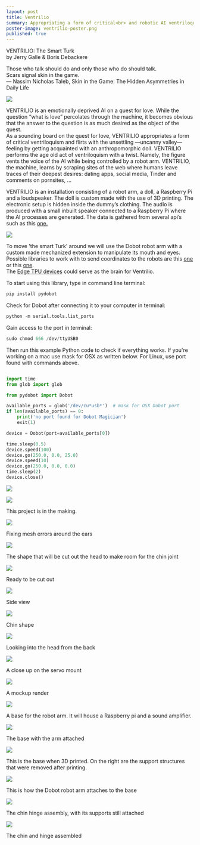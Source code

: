 ```yaml
---
layout: post
title: Ventrilio
summary: Appropriating a form of critical<br> and robotic AI ventriloquism.
poster-image: ventrilio-poster.png
published: true
---
```

VENTRILIO: The Smart Turk <br>
by Jerry Galle & Boris Debackere<br>

Those who talk should do and only those who do should talk.<br>
Scars signal skin in the game. <br>
― Nassim Nicholas Taleb, Skin in the Game: The Hidden Asymmetries in Daily Life

![](/images/ventrilio01.jpeg)

VENTRILIO is an emotionally deprived AI on a quest for love. While the question “what is
love” percolates through the machine, it becomes obvious that the answer to the question is
as much desired as the object of the quest.<br>
As a sounding board on the quest for love, VENTRILIO appropriates a form of critical
ventriloquism and flirts with the unsettling —uncanny valley— feeling by getting acquainted
with an anthropomorphic doll. VENTRILIO performs the age old act of ventriloquism with a
twist. Namely, the figure vents the voice of the AI while being controlled by a robot arm.
VENTRILIO, the machine, learns by scraping sites of the web where humans leave traces of
their deepest desires: dating apps, social media, Tinder and comments on pornsites, ...<br>

VENTRILIO is an installation consisting of a robot arm, a doll, a Raspberry Pi and a
loudspeaker. The doll is custom made with the use of 3D printing. The electronic setup is
hidden inside the dummy’s clothing. The audio is produced with a small inbuilt speaker
connected to a Raspberry Pi where the AI processes are generated. The data is gathered
from several api’s such as this [one.](https://github.com/jbrower95/Pornhub-Comment-Scraper)

![](/images/ventrilio03.png)

To move 'the smart Turk' around we will use the Dobot robot arm with a custom made mechanized extension to manipulate its mouth and eyes.<br> 
Possible libraries to work with to send coordinates to the robots are this [one](https://github.com/luismesas/pydobot) or this [one](https://github.com/WarrG3X/dobot-rl). <br>
The [Edge TPU devices](https://aiyprojects.withgoogle.com/edge-tpu) could serve as the brain for Ventrilio.

To start using this library, type in command line terminal: <br>
```python
pip install pydobot
```
Check for Dobot after connecting it to your computer in terminal:<br>
```python
python -m serial.tools.list_ports
```

Gain access to the port in terminal: <br>
```python
sudo chmod 666 /dev/ttyUSB0
```
Then run this example Python code to check if everything works. If you're working on a mac use mask for OSX as written below. For Linux, use port found with commands above.

```python

import time
from glob import glob

from pydobot import Dobot

available_ports = glob('/dev/cu*usb*')  # mask for OSX Dobot port
if len(available_ports) == 0:
    print('no port found for Dobot Magician')
    exit(1)

device = Dobot(port=available_ports[0])

time.sleep(0.5)
device.speed(100)
device.go(250.0, 0.0, 25.0)
device.speed(10)
device.go(250.0, 0.0, 0.0)
time.sleep(2)
device.close()

```

![](/images/ventrilio-dobot.jpg)

![](/images/ventrilioDummy.png)

This project is in the making.


![](/images/ventrilio-stitching-ear.jpg)

Fixing mesh errors around the ears

![](/images/ventrilio-inside-head.jpg)

The shape that will be cut out the head to make room for the chin joint

![](/images/ventrilio-head-in-head.jpg)

Ready to be cut out

![](/images/ventrilio-side-view.jpg)

Side view

![](/images/ventrilio-chin.jpg)

Chin shape

![](/images/ventrilio-back-view.jpg)

Looking into the head from the back

![](/images/ventrilio-servo-mount.jpg)

A close up on the servo mount

![](/images/ventrilio-render.jpg)

A mockup render

![](/images/ventrilo-base-alone_web.jpg)

A base for the robot arm. It will house a Raspberry pi and a sound amplifier.

![](/images/ventrilo-base-with-arm_web.jpg)

The base with the arm attached

![](/images/ventrilio-dobot-base.jpg)

This is the base when 3D printed. On the right are the support structures that were removed after printing.

![](/images/ventrilio-dobot-attached-to-base.jpg)

This is how the Dobot robot arm attaches to the base

![](/images/ventrilio-chin-hinge-assembly.jpg)

The chin hinge assembly, with its supports still attached

![](/images/ventrilio-chin-and-hinge-assembled.jpg)

The chin and hinge assembled








